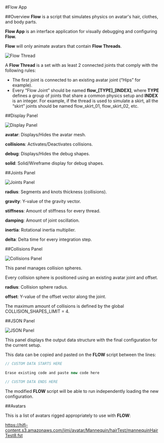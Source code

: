 #Flow App

##Overview
**Flow** is a script that simulates physics on avatar's hair, clothes, and body parts.

**Flow App** is an interface application for visually debugging and configuring **Flow.**

**Flow** will only animate avatars that contain **Flow Threads**.

![Flow Thread](https://hifi-content.s3.amazonaws.com/luis/flowFiles/reference/flow.png)

A **Flow Thread** is a set with as least 2 connected joints that comply with the following rules:

* The first joint is connected to an existing avatar joint (“Hips” for example).
* Every “Flow Joint” should be named **flow_[TYPE]_[INDEX]**, where **TYPE** defines a group of joints that share a common physics setup and **INDEX** is an integer. For example, if the thread is used to simulate a skirt, all the “skirt” joints should be named flow_skirt_01, flow_skirt_02, etc.

##Display Panel

![Display Panel](https://hifi-content.s3.amazonaws.com/luis/flowFiles/reference/display.png)

**avatar**: Displays/Hides the avatar mesh.

**collisions**: Activates/Deactivates collisions.

**debug**: Displays/Hides the debug shapes.

**solid**: Solid/Wireframe display for debug shapes.

##Joints Panel

![Joints Panel](https://hifi-content.s3.amazonaws.com/luis/flowFiles/reference/joints.png)

**radius**: Segments and knots thickness (collisions).

**gravity**: Y-value of the gravity vector.

**stiffness**: Amount of stiffness for every thread.

**damping**: Amount of joint oscillation.

**inertia**: Rotational inertia multiplier.

**delta**: Delta time for every integration step.

##Collisions Panel

![Collisions Panel](https://hifi-content.s3.amazonaws.com/luis/flowFiles/reference/collisions.png)

This panel manages collision spheres.

Every collision sphere is positioned using an existing avatar joint and offset.

**radius**: Collision sphere radius.

**offset**: Y-value of the offset vector along the joint.

The maximum amount of collisions is defined by the global COLLISION_SHAPES_LIMIT = 4.

##JSON Panel

![JSON Panel](https://hifi-content.s3.amazonaws.com/luis/flowFiles/reference/json.png)

This panel displays the output data structure with the final configuration for the current setup. 

This data can be copied and pasted on the **FLOW** script between the lines:
```javascript
// CUSTOM DATA STARTS HERE
 
Erase existing code and paste new code here

// CUSTOM DATA ENDS HERE
```
The modified **FLOW** script will be able to run independently loading the new configuration.

##Avatars

This is a list of avatars rigged appropriately to use with **FLOW**:

https://hifi-content.s3.amazonaws.com/jimi/avatar/Mannequin/hairTest/mannequinHairTest8.fst

